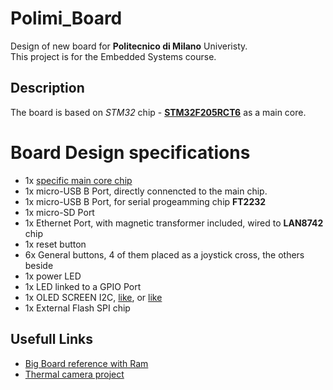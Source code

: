 # Polimi_Board
Design of new board for **Politecnico di Milano** Univeristy. \
This project is for the Embedded Systems course.
## Description
The board is based on *STM32* chip - **[STM32F205RCT6](https://www.st.com/resource/en/datasheet/stm32f205rb.pdf)** as a main core.

# Board Design specifications
- 1x [specific main core chip](https://estore.st.com/en/stm32f205rct6-cpn.html)
- 1x micro-USB B Port, directly connencted to the main chip.
- 1x micro-USB B Port, for serial progeamming chip **FT2232**
- 1x micro-SD Port
- 1x Ethernet Port, with magnetic transformer included, wired to **LAN8742** chip
- 1x reset button
- 6x General buttons, 4 of them placed as a joystick cross, the others beside
- 1x power LED
- 1x LED linked to a GPIO Port
- 1x OLED SCREEN I2C, [like](https://www.amazon.it/AZDelivery-Display-retroilluminato-Raspberry-gratuito/dp/B078J78R45?ref_=ast_sto_dp&th=1), or [like](https://www.ebay.it/itm/204428760352?itmmeta=01HQXT2FC1579AP9QA0BS3KWXZ&hash=item2f98e75520:g:HqMAAOSw8oZhO3MO)
- 1x External Flash SPI chip

## Usefull Links
- [Big Board reference with Ram](https://github.com/HEAPLab/marco-ram-board/tree/master)
- [Thermal camera project](https://github.com/fedetft/thermal_camera)
